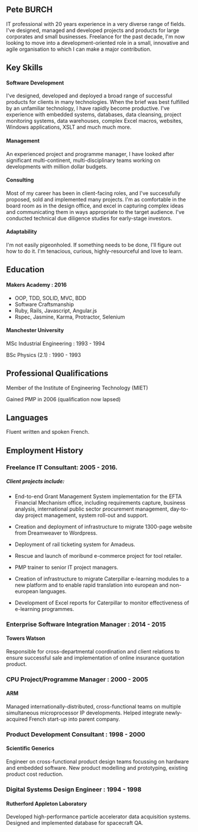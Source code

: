 ## Pete BURCH

IT professional with 20 years experience in a very diverse range of fields. I've designed, managed and developed projects and products for large corporates and small businesses. Freelance for the past decade, I'm now looking to move into a development-oriented role in a small, innovative and agile organisation to which I can make a major contribution.

## Key Skills

#### Software Development
I've designed, developed and deployed a broad range of successful products for clients in many technologies. When the brief was best fulfilled by an unfamiliar technology, I have rapidly become productive. I've experience with embedded systems, databases, data cleansing, project monitoring systems, data warehouses, complex Excel macros, websites, Windows applications, XSLT and much much more.

#### Management
An experienced project and programme manager, I have looked after significant multi-continent, multi-disciplinary teams working on developments with million dollar budgets.

#### Consulting
Most of my career has been in client-facing roles, and I've successfully proposed, sold and implemented many projects. I'm as comfortable in the board room as in the design office, and excel in capturing complex ideas and communicating them in ways appropriate to the target audience. I've conducted technical due diligence studies for early-stage investors.

#### Adaptability
I'm not easily pigeonholed. If something needs to be done, I'll figure out how to do it. I'm tenacious, curious, highly-resourceful and love to learn.

## Education

#### Makers Academy : 2016
- OOP, TDD, SOLID, MVC, BDD
- Software Craftsmanship
- Ruby, Rails, Javascript, Angular.js
- Rspec, Jasmine, Karma, Protractor, Selenium

#### Manchester University
MSc Industrial Engineering : 1993 - 1994

BSc Physics (2.1) : 1990 - 1993

## Professional Qualifications
Member of the Institute of Engineering Technology (MIET)

Gained PMP in 2006 (qualification now lapsed)

## Languages
Fluent written and spoken French.

## Employment History

### Freelance IT Consultant: 2005 - 2016.

##### Client projects include:
- End-to-end Grant Management System implementation for the EFTA Financial Mechanism office, including requirements capture, business analysis, international public sector procurement management, day-to-day project management, system roll-out and support.

- Creation and deployment of infrastructure to migrate 1300-page website from Dreamweaver to Wordpress.

- Deployment of rail ticketing system for Amadeus.

- Rescue and launch of moribund e-commerce project for tool retailer.

- PMP trainer to senior IT project managers.

- Creation of infrastructure to migrate Caterpillar e-learning modules to a new platform and to enable rapid translation into european and non-european languages.

- Development of Excel reports for Caterpillar to monitor effectiveness of e-learning programmes.

###  Enterprise Software Integration Manager : 2014 - 2015
#### Towers Watson

Responsible for cross-departmental coordination and client relations to ensure successful sale and implementation of online insurance quotation product.

### CPU Project/Programme Manager : 2000 - 2005
#### ARM
Managed internationally-distributed, cross-functional teams on multiple simultaneous microprocessor IP developments. Helped integrate newly-acquired French start-up into parent company.

### Product Development Consultant : 1998 - 2000
#### Scientific Generics
Engineer on cross-functional product design teams focussing on hardware and embedded software. New product modelling and prototyping, existing product cost reduction.

### Digital Systems Design Engineer : 1994 - 1998
#### Rutherford Appleton Laboratory
Developed high-performance particle accelerator data acquisition systems.
Designed and implemented database for spacecraft QA.
